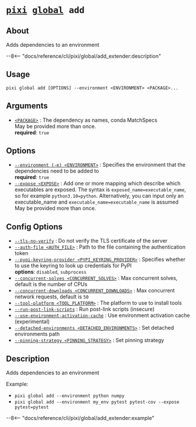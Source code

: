 <!--- This file is autogenerated. Do not edit manually! -->
# <code>[pixi](../../pixi.md) [global](../global.md) add</code>

## About
Adds dependencies to an environment

--8<-- "docs/reference/cli/pixi/global/add_extender:description"

## Usage
```
pixi global add [OPTIONS] --environment <ENVIRONMENT> <PACKAGE>...
```

## Arguments
- <a id="arg-<PACKAGE>" href="#arg-<PACKAGE>">`<PACKAGE>`</a>
:  The dependency as names, conda MatchSpecs
<br>May be provided more than once.
<br>**required**: `true`

## Options
- <a id="arg---environment" href="#arg---environment">`--environment (-e) <ENVIRONMENT>`</a>
:  Specifies the environment that the dependencies need to be added to
<br>**required**: `true`
- <a id="arg---expose" href="#arg---expose">`--expose <EXPOSE>`</a>
:  Add one or more mapping which describe which executables are exposed. The syntax is `exposed_name=executable_name`, so for example `python3.10=python`. Alternatively, you can input only an executable_name and `executable_name=executable_name` is assumed
<br>May be provided more than once.

## Config Options
- <a id="arg---tls-no-verify" href="#arg---tls-no-verify">`--tls-no-verify`</a>
:  Do not verify the TLS certificate of the server
- <a id="arg---auth-file" href="#arg---auth-file">`--auth-file <AUTH_FILE>`</a>
:  Path to the file containing the authentication token
- <a id="arg---pypi-keyring-provider" href="#arg---pypi-keyring-provider">`--pypi-keyring-provider <PYPI_KEYRING_PROVIDER>`</a>
:  Specifies whether to use the keyring to look up credentials for PyPI
<br>**options**: `disabled`, `subprocess`
- <a id="arg---concurrent-solves" href="#arg---concurrent-solves">`--concurrent-solves <CONCURRENT_SOLVES>`</a>
:  Max concurrent solves, default is the number of CPUs
- <a id="arg---concurrent-downloads" href="#arg---concurrent-downloads">`--concurrent-downloads <CONCURRENT_DOWNLOADS>`</a>
:  Max concurrent network requests, default is `50`
- <a id="arg---tool-platform" href="#arg---tool-platform">`--tool-platform <TOOL_PLATFORM>`</a>
:  The platform to use to install tools
- <a id="arg---run-post-link-scripts" href="#arg---run-post-link-scripts">`--run-post-link-scripts`</a>
:  Run post-link scripts (insecure)
- <a id="arg---use-environment-activation-cache" href="#arg---use-environment-activation-cache">`--use-environment-activation-cache`</a>
:  Use environment activation cache (experimental)
- <a id="arg---detached-environments" href="#arg---detached-environments">`--detached-environments <DETACHED_ENVIRONMENTS>`</a>
:  Set detached environments path
- <a id="arg---pinning-strategy" href="#arg---pinning-strategy">`--pinning-strategy <PINNING_STRATEGY>`</a>
:  Set pinning strategy

## Description
Adds dependencies to an environment

Example:

- `pixi global add --environment python numpy`
- `pixi global add --environment my_env pytest pytest-cov --expose pytest=pytest`


--8<-- "docs/reference/cli/pixi/global/add_extender:example"
